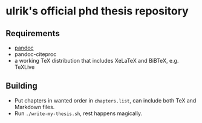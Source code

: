 # ulrik's official phd thesis repository

## Requirements

* [pandoc](https://pandoc.org)
* pandoc-citeproc
* a working TeX distribution that includes XeLaTeX and BiBTeX, e.g. TeXLive

## Building

* Put chapters in wanted order in `chapters.list`, can include both TeX and
Markdown files.
* Run `./write-my-thesis.sh`, rest happens magically.
